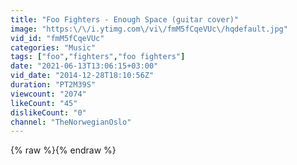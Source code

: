 ```yaml
---
title: "Foo Fighters - Enough Space (guitar cover)"
image: "https:\/\/i.ytimg.com\/vi\/fmM5fCqeVUc\/hqdefault.jpg"
vid_id: "fmM5fCqeVUc"
categories: "Music"
tags: ["foo","fighters","foo fighters"]
date: "2021-06-13T13:06:15+03:00"
vid_date: "2014-12-28T18:10:56Z"
duration: "PT2M39S"
viewcount: "2074"
likeCount: "45"
dislikeCount: "0"
channel: "TheNorwegianOslo"
---
```

{% raw %}{% endraw %}
